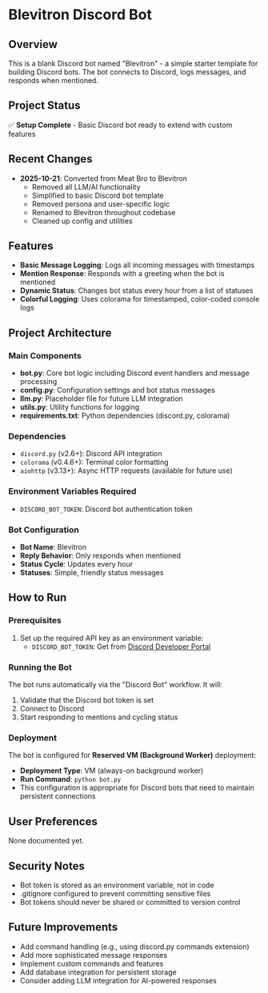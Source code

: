 # Blevitron Discord Bot

## Overview
This is a blank Discord bot named "Blevitron" - a simple starter template for building Discord bots. The bot connects to Discord, logs messages, and responds when mentioned.

## Project Status
✅ **Setup Complete** - Basic Discord bot ready to extend with custom features

## Recent Changes
- **2025-10-21**: Converted from Meat Bro to Blevitron
  - Removed all LLM/AI functionality
  - Simplified to basic Discord bot template
  - Removed persona and user-specific logic
  - Renamed to Blevitron throughout codebase
  - Cleaned up config and utilities

## Features
- **Basic Message Logging**: Logs all incoming messages with timestamps
- **Mention Response**: Responds with a greeting when the bot is mentioned
- **Dynamic Status**: Changes bot status every hour from a list of statuses
- **Colorful Logging**: Uses colorama for timestamped, color-coded console logs

## Project Architecture

### Main Components
- **bot.py**: Core bot logic including Discord event handlers and message processing
- **config.py**: Configuration settings and bot status messages
- **llm.py**: Placeholder file for future LLM integration
- **utils.py**: Utility functions for logging
- **requirements.txt**: Python dependencies (discord.py, colorama)

### Dependencies
- `discord.py` (v2.6+): Discord API integration
- `colorama` (v0.4.6+): Terminal color formatting
- `aiohttp` (v3.13+): Async HTTP requests (available for future use)

### Environment Variables Required
- `DISCORD_BOT_TOKEN`: Discord bot authentication token

### Bot Configuration
- **Bot Name**: Blevitron
- **Reply Behavior**: Only responds when mentioned
- **Status Cycle**: Updates every hour
- **Statuses**: Simple, friendly status messages

## How to Run

### Prerequisites
1. Set up the required API key as an environment variable:
   - `DISCORD_BOT_TOKEN`: Get from [Discord Developer Portal](https://discord.com/developers/applications)

### Running the Bot
The bot runs automatically via the "Discord Bot" workflow. It will:
1. Validate that the Discord bot token is set
2. Connect to Discord
3. Start responding to mentions and cycling status

### Deployment
The bot is configured for **Reserved VM (Background Worker)** deployment:
- **Deployment Type**: VM (always-on background worker)
- **Run Command**: `python bot.py`
- This configuration is appropriate for Discord bots that need to maintain persistent connections

## User Preferences
None documented yet.

## Security Notes
- Bot token is stored as an environment variable, not in code
- .gitignore configured to prevent committing sensitive files
- Bot tokens should never be shared or committed to version control

## Future Improvements
- Add command handling (e.g., using discord.py commands extension)
- Add more sophisticated message responses
- Implement custom commands and features
- Add database integration for persistent storage
- Consider adding LLM integration for AI-powered responses
